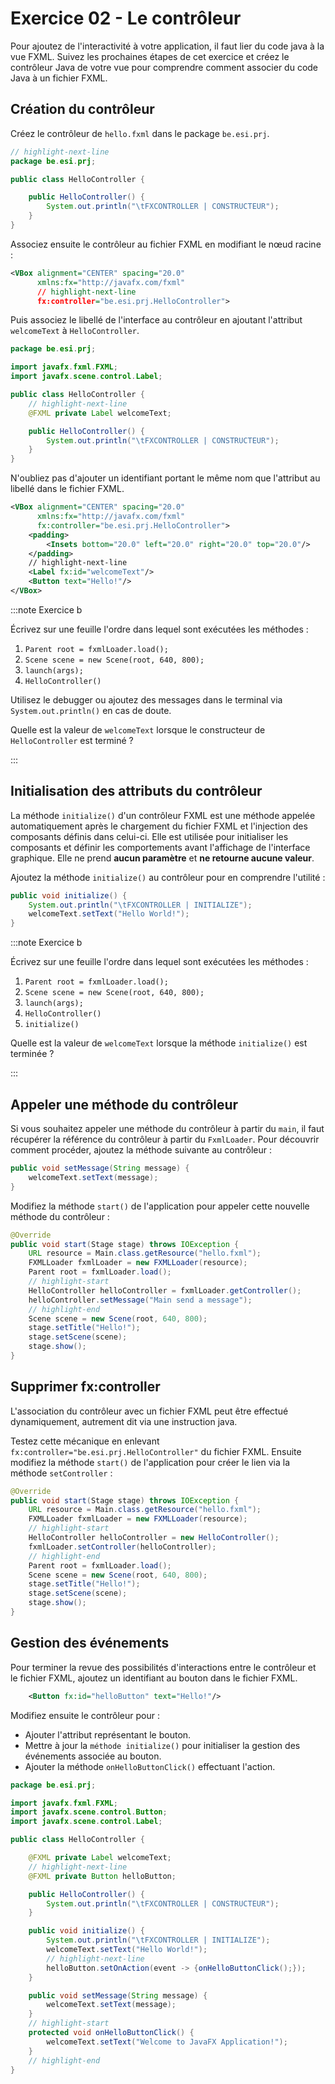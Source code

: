 # Exercice 02 - Le contrôleur

Pour ajoutez de l'interactivité à votre application, il faut lier du code
java à la vue FXML. Suivez les prochaines étapes de cet
exercice et créez le contrôleur Java de votre vue pour comprendre comment
associer du code Java à un fichier FXML.

## Création du contrôleur

Créez le contrôleur de `hello.fxml` dans le package `be.esi.prj`.

```java showLineNumbers title="HelloController.java"
// highlight-next-line
package be.esi.prj;

public class HelloController {

    public HelloController() {
        System.out.println("\tFXCONTROLLER | CONSTRUCTEUR");
    }
}
```

Associez ensuite le contrôleur au fichier FXML en modifiant le nœud racine :

```xml showLineNumbers title="hello.fxml"
<VBox alignment="CENTER" spacing="20.0"
      xmlns:fx="http://javafx.com/fxml"
      // highlight-next-line
      fx:controller="be.esi.prj.HelloController">
```

Puis associez le libellé de l'interface au contrôleur en ajoutant
l'attribut `welcomeText` à `HelloController`.

```java showLineNumbers title="HelloController.java"
package be.esi.prj;

import javafx.fxml.FXML;
import javafx.scene.control.Label;

public class HelloController {
    // highlight-next-line
    @FXML private Label welcomeText;

    public HelloController() {
        System.out.println("\tFXCONTROLLER | CONSTRUCTEUR");
    }
}
```

N'oubliez pas d'ajouter un identifiant portant le même nom que l'attribut
au libellé dans le fichier FXML.

```xml showLineNumbers
<VBox alignment="CENTER" spacing="20.0"
      xmlns:fx="http://javafx.com/fxml"
      fx:controller="be.esi.prj.HelloController">
    <padding>
        <Insets bottom="20.0" left="20.0" right="20.0" top="20.0"/>
    </padding>
    // highlight-next-line
    <Label fx:id="welcomeText"/>
    <Button text="Hello!"/>
</VBox>
```

:::note Exercice b

Écrivez sur une feuille l'ordre dans lequel sont exécutées les méthodes : 

1. `Parent root = fxmlLoader.load();`
1. `Scene scene = new Scene(root, 640, 800);`
1. `launch(args);`
1. `HelloController()`

Utilisez le debugger ou ajoutez des messages dans le terminal
via `System.out.println()` en cas de doute.

Quelle est la valeur de `welcomeText` lorsque le constructeur
de `HelloController` est terminé ?

:::

## Initialisation des attributs du contrôleur

La méthode `initialize()` d'un contrôleur FXML est une méthode appelée automatiquement 
après le chargement du fichier FXML et l'injection des composants définis dans celui-ci.
Elle est utilisée pour initialiser les composants et définir les comportements avant 
l'affichage de l'interface graphique. Elle ne prend **aucun paramètre** et **ne retourne aucune valeur**.

Ajoutez la méthode `initialize()` au contrôleur pour en comprendre l'utilité : 

```java showLineNumbers title="HelloController.java"
public void initialize() {
    System.out.println("\tFXCONTROLLER | INITIALIZE");
    welcomeText.setText("Hello World!");
}
```

:::note Exercice b

Écrivez sur une feuille l'ordre dans lequel sont exécutées les méthodes : 

1. `Parent root = fxmlLoader.load();`
1. `Scene scene = new Scene(root, 640, 800);`
1. `launch(args);`
1. `HelloController()`
1. `initialize()`

Quelle est la valeur de `welcomeText` lorsque la méthode 
`initialize()` est terminée ?

:::

## Appeler une méthode du contrôleur

Si vous souhaitez appeler une méthode du contrôleur à partir du `main`,
il faut récupérer la référence du contrôleur à partir du `FxmlLoader`.
Pour découvrir comment procéder, ajoutez la méthode suivante au contrôleur : 

```java showLineNumbers title="HelloController.java"
public void setMessage(String message) {
    welcomeText.setText(message);
}
```

Modifiez la méthode `start()` de l'application pour
appeler cette nouvelle méthode du contrôleur : 

```java showLineNumbers title="Main.java"
@Override
public void start(Stage stage) throws IOException {
    URL resource = Main.class.getResource("hello.fxml");
    FXMLLoader fxmlLoader = new FXMLLoader(resource);
    Parent root = fxmlLoader.load();
    // highlight-start
    HelloController helloController = fxmlLoader.getController();
    helloController.setMessage("Main send a message");
    // highlight-end
    Scene scene = new Scene(root, 640, 800);
    stage.setTitle("Hello!");
    stage.setScene(scene);
    stage.show();
}
```

## Supprimer fx:controller

L'association du contrôleur avec un fichier FXML peut être
effectué dynamiquement, autrement dit via une instruction java.

Testez cette mécanique en enlevant `fx:controller="be.esi.prj.HelloController"` 
du fichier FXML. 
Ensuite modifiez la méthode `start()` de l'application pour
créer le lien via la méthode `setController` : 

```java showLineNumbers
@Override
public void start(Stage stage) throws IOException {
    URL resource = Main.class.getResource("hello.fxml");
    FXMLLoader fxmlLoader = new FXMLLoader(resource);
    // highlight-start
    HelloController helloController = new HelloController();
    fxmlLoader.setController(helloController);
    // highlight-end
    Parent root = fxmlLoader.load();
    Scene scene = new Scene(root, 640, 800);
    stage.setTitle("Hello!");
    stage.setScene(scene);
    stage.show();
}
```

## Gestion des événements

Pour terminer la revue des possibilités d'interactions entre
le contrôleur et le fichier FXML, ajoutez un identifiant au bouton 
dans le fichier FXML.

```xml showLineNumbers title="hello.fxml"
    <Button fx:id="helloButton" text="Hello!"/>
```

Modifiez ensuite le contrôleur pour :  
- Ajouter l'attribut représentant le bouton.
- Mettre à jour la `méthode initialize()` pour initialiser 
la gestion des événements associée au bouton.
- Ajouter la méthode `onHelloButtonClick()` effectuant l'action.


```java showLineNumbers title="HelloController.java"
package be.esi.prj;

import javafx.fxml.FXML;
import javafx.scene.control.Button;
import javafx.scene.control.Label;

public class HelloController {

    @FXML private Label welcomeText;
    // highlight-next-line
    @FXML private Button helloButton;

    public HelloController() {
        System.out.println("\tFXCONTROLLER | CONSTRUCTEUR");
    }

    public void initialize() {
        System.out.println("\tFXCONTROLLER | INITIALIZE");
        welcomeText.setText("Hello World!");
        // highlight-next-line
        helloButton.setOnAction(event -> {onHelloButtonClick();});
    }

    public void setMessage(String message) {
        welcomeText.setText(message);
    }
    // highlight-start
    protected void onHelloButtonClick() {
        welcomeText.setText("Welcome to JavaFX Application!");
    }
    // highlight-end
}
```




